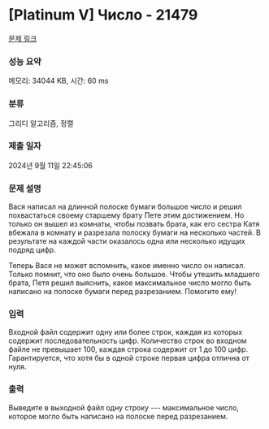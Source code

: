# [Platinum V] Число - 21479 

[문제 링크](https://www.acmicpc.net/problem/21479) 

### 성능 요약

메모리: 34044 KB, 시간: 60 ms

### 분류

그리디 알고리즘, 정렬

### 제출 일자

2024년 9월 11일 22:45:06

### 문제 설명

<p>Вася написал на длинной полоске бумаги большое число и решил похвастаться своему старшему брату Пете этим достижением. Но только он вышел из комнаты, чтобы позвать брата, как его сестра Катя вбежала в комнату и разрезала полоску бумаги на несколько частей. В результате на каждой части оказалось одна или несколько идущих подряд цифр.</p>

<p>Теперь Вася не может вспомнить, какое именно число он написал. Только помнит, что оно было очень большое. Чтобы утешить младшего брата, Петя решил выяснить, какое максимальное число могло быть написано на полоске бумаги перед разрезанием. Помогите ему!</p>

### 입력 

 <p>Входной файл содержит одну или более строк, каждая из которых содержит последовательность цифр. Количество строк во входном файле не превышает 100, каждая строка содержит от 1 до 100 цифр. Гарантируется, что хотя бы в одной строке первая цифра отлична от нуля.</p>

### 출력 

 <p>Выведите в выходной файл одну строку --- максимальное число, которое могло быть написано на полоске перед разрезанием.</p>

